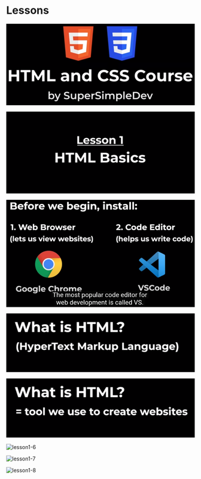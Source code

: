 # Lessons
![lesson1-1](https://github.com/fatmakhaledosman/SuperSimpleDev-html-css-course-2022/blob/main/2-Lessons/Lesson-01/images/img-01.png)

![lesson1-2](https://github.com/fatmakhaledosman/SuperSimpleDev-html-css-course-2022/blob/main/2-Lessons/Lesson-01/images/img-02.png)

![lesson1-3](https://github.com/fatmakhaledosman/SuperSimpleDev-html-css-course-2022/blob/main/2-Lessons/Lesson-01/images/img-03.png)

![lesson1-4](https://github.com/fatmakhaledosman/SuperSimpleDev-html-css-course-2022/blob/main/2-Lessons/Lesson-01/images/img-04.png)

![lesson1-5](https://github.com/fatmakhaledosman/SuperSimpleDev-html-css-course-2022/blob/main/2-Lessons/Lesson-01/images/img-05.png)

![lesson1-6]()

![lesson1-7]()

![lesson1-8]()